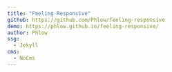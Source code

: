 ```yaml
---
title: "Feeling Responsive"
github: https://github.com/Phlow/feeling-responsive
demo: https://phlow.github.io/feeling-responsive/
author: Phlow
ssg:
  - Jekyll
cms:
  - NoCms
---
```

